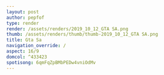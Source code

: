 ```yaml
---
layout: post
author: pepfof
type: render
render: /assets/renders/2019_10_12_GTA SA.png
thumb: /assets/renders/thumb/thumb-2019_10_12_GTA SA.png
title: Gta Sa
navigation_override: /
aspect: 16/9
domcol: ^433423
spotisong: 6qmFqZpBMbPEDw4vniOdMv
---
```


<!--USER BEGIN 1-->

<!--USER END 1-->

<!--more-->
<!--USER BEGIN 2-->

<!--USER END 2-->

